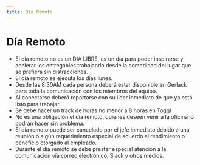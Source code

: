 ```yaml
---
title: Día Remoto
---
```

# Día Remoto

- El día remoto no es un DIA LIBRE, es un día para poder inspirarse y acelerar los entregables trabajando desde la comodidad del lugar que se prefiera sin distracciones.
- El día remoto se ejecuta los días lunes.
- Desde las 8:30AM cada persona deberá estar disponible en Gerlack para toda la comunicación con los miembros del equipo.
- Al conectarse deberá reportarse con su líder inmediato de que ya está listo para trabajar.
- Se debe hacer un track de horas no menor a 8 horas en Toggl
- No es una obligación el día remoto, quienes deseen venir a la oficina lo podrán hacer sin problema.
- El día remoto puede ser cancelado por el jefe inmediato debido a una reunión o algún requerimiento especial de acuerdo al rendimiento o beneficio otorgado al empleado.
- Durante el día remoto se debe prestar especial atención a la comunicación vía correo electrónico, Slack y otros medios.
